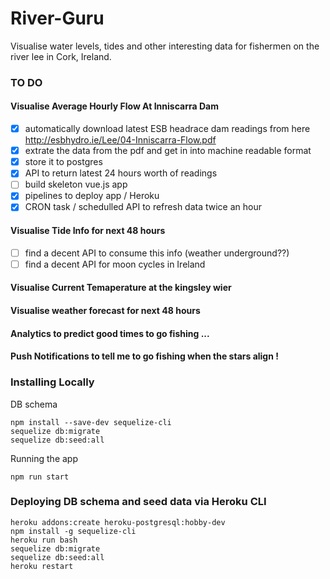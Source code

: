 
# River-Guru

Visualise water levels, tides and other interesting data for fishermen on the river lee in Cork, Ireland.

### TO DO

#### Visualise Average Hourly Flow At Inniscarra Dam
- [X] automatically download latest ESB headrace dam readings from here 
 http://esbhydro.ie/Lee/04-Inniscarra-Flow.pdf
- [X] extrate the data from the pdf and get in into machine readable format
- [X] store it to postgres
- [X] API to return latest 24 hours worth of readings
- [ ] build skeleton vue.js app
- [X] pipelines to deploy app  / Heroku
- [X] CRON task / schedulled API to refresh data twice an hour

#### Visualise Tide Info for next 48 hours
- [ ] find a decent API to consume this info (weather underground??)
- [ ] find a decent API for moon cycles in Ireland

#### Visualise Current Temaperature at the kingsley wier

#### Visualise weather forecast for next 48 hours

#### Analytics to predict good times to go fishing ...


#### Push Notifications to tell me to go fishing when the stars align !


### Installing Locally

DB schema
```
npm install --save-dev sequelize-cli
sequelize db:migrate  
sequelize db:seed:all   

```

Running the app
```
npm run start
```


### Deploying DB schema and seed data via Heroku CLI

```
heroku addons:create heroku-postgresql:hobby-dev
npm install -g sequelize-cli
heroku run bash
sequelize db:migrate  
sequelize db:seed:all  
heroku restart

```
                                                